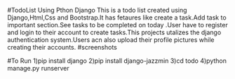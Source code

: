 #TodoList Using Pthon Django
This is a todo list created using Django,Html,Css and Bootstrap.It has fetaures like create a task.Add task to important section.See tasks to be completed on today .User have to register and login to their account to create tasks.This projects utalizes the django authentication system.Users acn also upload their profile pictures while creating their accounts.
#screenshots


#To Run
1)pip install django
2)pip install django-jazzmin
3)cd todo
4)python manage.py runserver
